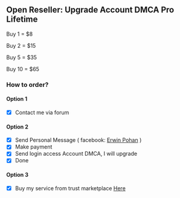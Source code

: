 ## Open Reseller: Upgrade Account DMCA Pro Lifetime 

Buy 1 = $8

Buy 2 = $15

Buy 5 = $35

Buy 10 = $65

### How to order?
#### Option 1
- [x] Contact me via forum

#### Option 2
- [x] Send Personal Message ( facebook: [Erwin Pohan](https://p-store.net/akun/45124/jual-dan-aktivasi-akun-dmca-pro-lifetime) )
- [x] Make payment
- [x] Send login access Account DMCA, I will upgrade
- [x] Done

#### Option 3
- [x] Buy my service from trust marketplace [Here](https://p-store.net/akun/45124/jual-dan-aktivasi-akun-dmca-pro-lifetime)

